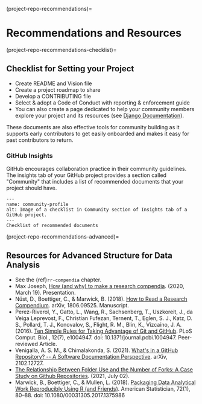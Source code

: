 (project-repo-recommendations)=
# Recommendations and Resources

(project-repo-recommendations-checklist)=
## Checklist for Setting your Project

* Create README and Vision file
* Create a project roadmap to share
* Develop a CONTRIBUTING file
* Select & adopt a Code of Conduct with reporting & enforcement guide
* You can also create a page dedicated to help your community members explore your project and its resources (see [Django Documentation](https://docs.djangoproject.com/)).

These documents are also effective tools for community building as it supports early contributors to get easily onboarded and makes it easy for past contributors to return.

### GitHub Insights

GitHub encourages collaboration practice in their community guidelines.
The insights tab of your GitHub project provides a section called "Community" that includes a list of recommended documents that your project should have.

```{figure} ../../figures/community-profile.*
---
name: community-profile
alt: Image of a checklist in Community section of Insights tab of a GitHub project.
---
Checklist of recommended documents
```

(project-repo-recommendations-advanced)=
## Resources for Advanced Structure for Data Analysis

- See the {ref}`rr-compendia` chapter.
- Max Joseph, [How (and why) to make a research compendia](https://mbjoseph.github.io/intro-research-compendia/#1). (2020, March 19). Presentation.
- Nüst, D., Boettiger, C., & Marwick, B. (2018). [How to Read a Research Compendium](https://arxiv.org/abs/1806.09525v1). arXiv, 1806.09525. Manuscript. 
- Perez-Riverol, Y., Gatto, L., Wang, R., Sachsenberg, T., Uszkoreit, J., da Veiga Leprevost, F.,  Christian Fufezan, Ternent, T., Eglen, S. J., Katz, D. S., Pollard, T. J., Konovalov, S., Flight, R. M., Blin, K., Vizcaíno, J. A. (2016). [Ten Simple Rules for Taking Advantage of Git and GitHub](https://journals.plos.org/ploscompbiol/article?id=10.1371/journal.pcbi.1004947). PLoS Comput. Biol., 12(7), e1004947. doi: 10.1371/journal.pcbi.1004947. Peer-reviewed Article.
- Venigalla, A. S. M., & Chimalakonda, S. (2021). [What's in a GitHub Repository? -- A Software Documentation Perspective](https://arxiv.org/abs/2102.12727v2). arXiv, 2102.12727.
- [The Relationship Between Folder Use and the Number of Forks: A Case Study on Github Repositories](http://citeseerx.ist.psu.edu/viewdoc/summary?doi=10.1.1.650.8150). (2021, July 02).
- Marwick, B., Boettiger, C., & Mullen, L. (2018). [Packaging Data Analytical Work Reproducibly Using R (and Friends)](https://www.tandfonline.com/doi/abs/10.1080/00031305.2017.1375986). American Statistician, 72(1), 80–88. doi: 10.1080/00031305.2017.1375986
